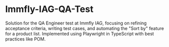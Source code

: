 # Immfly-IAG-QA-Test
Solution for the QA Engineer test at Immfly IAG, focusing on refining acceptance criteria, writing test cases, and automating the "Sort by" feature for a product list. Implemented using Playwright in TypeScript with best practices like POM.

